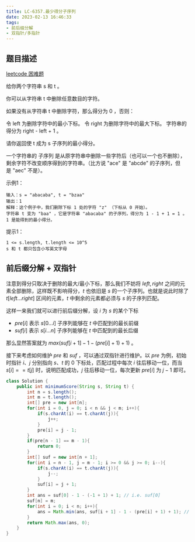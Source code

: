 ```yaml
---
title: LC-6357.最少得分子序列
date: 2023-02-13 16:46:33
tags:
- 前后缀分解
- 双指针/多指针
---
```


## 题目描述
[leetcode 困难题](https://leetcode.cn/problems/subsequence-with-the-minimum-score/)

给你两个字符串 s 和 t 。

你可以从字符串 t 中删除任意数目的字符。

如果没有从字符串 t 中删除字符，那么得分为 0 ，否则：

令 left 为删除字符中的最小下标。
令 right 为删除字符中的最大下标。
字符串的得分为 right - left + 1 。

请你返回使 t 成为 s 子序列的最小得分。

一个字符串的 子序列 是从原字符串中删除一些字符后（也可以一个也不删除），剩余字符不改变顺序得到的字符串。（比方说 "ace" 是 "abcde" 的子序列，但是 "aec" 不是）。

示例1：
```
输入：s = "abacaba", t = "bzaa"
输出：1
解释：这个例子中，我们删除下标 1 处的字符 "z" （下标从 0 开始）。
字符串 t 变为 "baa" ，它是字符串 "abacaba" 的子序列，得分为 1 - 1 + 1 = 1 。
1 是能得到的最小得分。
```

提示1：
```
1 <= s.length, t.length <= 10^5
s 和 t 都只包含小写英文字母
```

## 前后缀分解 + 双指针
注意到得分只取决于删除的最大/最小下标，那么我们不妨将 $left, right$ 之间的元素全部删除，这样既不影响得分，$t$ 也依旧是 $s$ 的一个子序列。也就是说此时除了 $t[left...right]$ 区间的元素，$t$ 中剩余的元素都必须与 $s$ 的子序列匹配。

这样一来我们就可以进行前后缀分解，设 $i$ 为 $s$ 的某个下标
- $pre[i]$ 表示 $s[0...i]$ 子序列能够在 $t$ 中匹配到的最长前缀
- $suf[i]$ 表示 $s[i...n]$ 子序列能够在 $t$ 中匹配到的最长后缀

那么显然答案就为 $max( suf[i + 1] - 1 - (pre[i] + 1) + 1 )$ 。

接下来考虑如何维护 $pre$ 和 $suf$ ，可以通过双指针进行维护。以 $pre$ 为例，初始时指针 $i、j$ 分别指向 $s、t$ 的 $0$ 下标处，匹配过程中每次 $i$ 往后移动一位，而当 $s[i] == t[j]$ 时，说明匹配成功，$j$ 往后移动一位，每次更新 $pre[i]$ 为 $j - 1$ 即可。
```Java
class Solution {
    public int minimumScore(String s, String t) {
        int n = s.length();
        int m = t.length();
        int[] pre = new int[n];
        for(int i = 0, j = 0; i < n && j < m; i++){   
            if(s.charAt(i) == t.charAt(j)){
                j++;
            }
            pre[i] = j - 1;
        }
        if(pre[n - 1] == m - 1){
            return 0;
        }
        int[] suf = new int[n + 1];
        for(int i = n - 1, j = m - 1; i >= 0 && j >= 0; i--){ 
            if(s.charAt(i) == t.charAt(j)){
                j--;
            }
            suf[i] = j + 1;
        }
        int ans = suf[0] - 1 - (-1 + 1) + 1; // i.e. suf[0]
        suf[n] = m;
        for(int i = 0; i < n; i++){
            ans = Math.min(ans, suf[i + 1] - 1 - (pre[i] + 1) + 1); // i.e. suf[i + 1] - pre[i] - 1
        }
        return Math.max(ans, 0);
    }
}
```